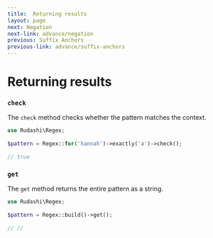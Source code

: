 ```yaml
---
title:  Returning results
layout: page
next: Negation
next-link: advance/negation
previous: Suffix Anchors
previous-link: advance/suffix-anchors
---
```


# Returning results

### `check`

The `check` method checks whether the pattern matches the context.

```php
use Rudashi\Regex;
 
$pattern = Regex::for('hannah')->exactly('a')->check();
 
// true
```

### `get`

The `get` method returns the entire pattern as a string.

```php
use Rudashi\Regex;
 
$pattern = Regex::build()->get();
 
// //
```
